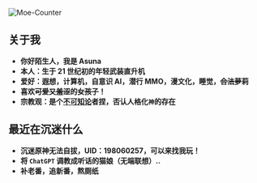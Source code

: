 ![Moe-Counter](https://count.getloli.com/get/@Moe-Counter?theme=rule34)

## 关于我

- **你好陌生人，我是 Asuna**
- **本人：生于 21 世纪初的年轻武装直升机**
- **爱好：遐想，计算机，自意识 AI，潜行 MMO，漫文化，睡觉，~~合法萝莉~~**
- **喜欢~~可爱又羞涩~~的~~女孩子~~！**
- **宗教观：是个[不可知论](https://zh.wikipedia.org/zh-hans/%E4%B8%8D%E5%8F%AF%E7%9F%A5%E8%AE%BA%E8%80%85)者捏，否认人格化`神`的存在**

## 最近在沉迷什么

- **沉迷原神无法自拔，UID：198060257，可以来找我玩！**
- **将 `ChatGPT` 调教成听话的猫娘（无端联想）..**
- **补老番，追新番，熬厕纸**
